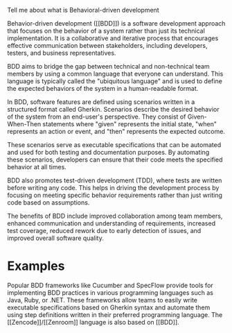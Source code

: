 Tell me about what is Behavioral-driven development

Behavior-driven development ([[BDD]]) is a software development approach that focuses on the behavior of a system rather than just its technical implementation. It is a collaborative and iterative process that encourages effective communication between stakeholders, including developers, testers, and business representatives.

BDD aims to bridge the gap between technical and non-technical team members by using a common language that everyone can understand. This language is typically called the "ubiquitous language" and is used to define the expected behaviors of the system in a human-readable format.

In BDD, software features are defined using scenarios written in a structured format called Gherkin. Scenarios describe the desired behavior of the system from an end-user's perspective. They consist of Given-When-Then statements where "given" represents the initial state, "when" represents an action or event, and "then" represents the expected outcome.

These scenarios serve as executable specifications that can be automated and used for both testing and documentation purposes. By automating these scenarios, developers can ensure that their code meets the specified behavior at all times.

BDD also promotes test-driven development (TDD), where tests are written before writing any code. This helps in driving the development process by focusing on meeting specific behavior requirements rather than just writing code based on assumptions.

The benefits of BDD include improved collaboration among team members, enhanced communication and understanding of requirements, increased test coverage, reduced rework due to early detection of issues, and improved overall software quality.

# Examples

Popular BDD frameworks like Cucumber and SpecFlow provide tools for implementing BDD practices in various programming languages such as Java, Ruby, or .NET. These frameworks allow teams to easily write executable specifications based on Gherkin syntax and automate them using step definitions written in their preferred programming language. The [[Zencode]]/[[Zenroom]] language is also based on [[BDD]].